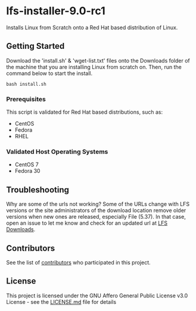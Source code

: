# lfs-installer-9.0-rc1
Installs Linux from Scratch onto a Red Hat based distribution of Linux.

## Getting Started

Download the 'install.sh' & 'wget-list.txt' files onto the Downloads folder of the machine that you are installing Linux from scratch on. Then, run the command below to start the install.
```
bash install.sh
```

### Prerequisites

This script is validated for Red Hat based distributions, such as:
* CentOS
* Fedora
* RHEL

### Validated Host Operating Systems
* CentOS 7
* Fedora 30

## Troubleshooting
Why are some of the urls not working? Some of the URLs change with LFS versions or the site administrators of the download location remove older versions when new ones are released, especially File (5.37). In that case, open an issue to let me know and check for an updated url at [LFS Downloads](http://www.linuxfromscratch.org/lfs/download.html#ftp).

## Contributors

See the list of [contributors](https://github.com/Caduser2020/lfs-installer/contributors) who participated in this project.

## License

This project is licensed under the GNU Affero General Public License v3.0 License - see the [LICENSE.md](LICENSE.md) file for details
